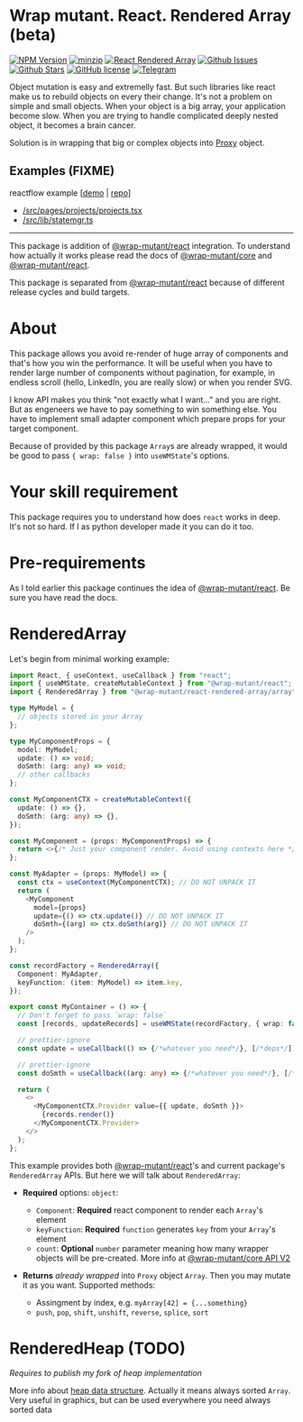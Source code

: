 # Wrap mutant. React. Rendered Array (beta)

[![NPM Version](https://img.shields.io/npm/v/%40wrap-mutant%2Freact-rendered-array?style=social&logo=npm)](https://www.npmjs.com/package/@wrap-mutant/react-rendered-array)
[![minzip](https://img.shields.io/bundlephobia/minzip/%40wrap-mutant%2Freact-rendered-array?style=social&logo=npm)](https://www.npmjs.com/package/@wrap-mutant/react-rendered-array)
[![React Rendered Array](https://img.shields.io/badge/%40wrap--mutant%2Freact--rendered--array-blue.svg?style=social&logo=github)](https://github.com/kai3341/wrap-mutant/tree/main/packages/react-rendered-array)
[![Github Issues](https://img.shields.io/github/issues/kai3341/wrap-mutant.svg?style=social&logo=github)](http://github.com/kai3341/wrap-mutant/issues)
[![Github Stars](https://img.shields.io/github/stars/kai3341/wrap-mutant)](http://github.com/kai3341/wrap-mutant)
[![GitHub license](https://img.shields.io/badge/license-MIT-blue.svg?style=social&logo=github)](https://github.com/kai3341/wrap-mutant/blob/main/LICENSE)
[![Telegram](https://img.shields.io/badge/Community-blue.svg?style=social&logo=telegram)](https://t.me/wrap_mutant/4)

Object mutation is easy and extremelly fast. But such libraries like react make us to rebuild objects on every their change. It's not a problem on simple and small objects. When your object is a big array, your application become slow. When you are trying to handle complicated deeply nested object, it becomes a brain cancer.

Solution is in wrapping that big or complex objects into [Proxy](https://developer.mozilla.org/en-US/docs/Web/JavaScript/Reference/Global_Objects/Proxy) object.

## Examples (FIXME)

reactflow example [[demo](https://kai3341.github.io/d73bce02-46a1-4e59-895a-4863c2fc48f0/) | [repo](https://github.com/kai3341/d73bce02-46a1-4e59-895a-4863c2fc48f0)]

- [/src/pages/projects/projects.tsx](https://github.com/kai3341/d73bce02-46a1-4e59-895a-4863c2fc48f0/blob/master/src/pages/projects/projects.tsx)
- [/src/lib/statemgr.ts](https://github.com/kai3341/d73bce02-46a1-4e59-895a-4863c2fc48f0/blob/master/src/lib/statemgr.ts)

---

This package is addition of [@wrap-mutant/react](../react) integration. To understand how actually it works please read the docs of [@wrap-mutant/core](../core) and [@wrap-mutant/react](../react).

This package is separated from [@wrap-mutant/react](../react) because of different release cycles and build targets.

# About

This package allows you avoid re-render of huge array of components and that's how you win the performance. It will be useful when you have to render large number of components without pagination, for example, in endless scroll (hello, LinkedIn, you are really slow) or when you render SVG.

I know API makes you think "not exactly what I want..." and you are right. But as engeneers we have to pay something to win something else. You have to implement small adapter component which prepare props for your target component.

Because of provided by this package `Array`s are already wrapped, it would be good to pass `{ wrap: false }` into `useWMState`'s options.

# Your skill requirement

This package requires you to understand how does `react` works in deep. It's not so hard. If I as python developer made it you can do it too.

# Pre-requirements

As I told earlier this package continues the idea of [@wrap-mutant/react](../react). Be sure you have read the docs.

# RenderedArray

Let's begin from minimal working example:

```typescript
import React, { useContext, useCallback } from "react";
import { useWMState, createMutableContext } from "@wrap-mutant/react";
import { RenderedArray } from "@wrap-mutant/react-rendered-array/array";

type MyModel = {
  // objects stored in your Array
};

type MyComponentProps = {
  model: MyModel;
  update: () => void;
  doSmth: (arg: any) => void;
  // other callbacks
};

const MyComponentCTX = createMutableContext({
  update: () => {},
  doSmth: (arg: any) => {},
});

const MyComponent = (props: MyComponentProps) => {
  return <>{/* Just your component render. Avoid using contexts here */}</>;
};

const MyAdapter = (props: MyModel) => {
  const ctx = useContext(MyComponentCTX); // DO NOT UNPACK IT
  return (
    <MyComponent
      model={props}
      update={() => ctx.update()} // DO NOT UNPACK IT
      doSmth={(arg) => ctx.doSmth(arg)} // DO NOT UNPACK IT
    />
  );
};

const recordFactory = RenderedArray({
  Component: MyAdapter,
  keyFunction: (item: MyModel) => item.key,
});

export const MyContainer = () => {
  // Don't forget to pass `wrap: false`
  const [records, updateRecords] = useWMState(recordFactory, { wrap: false });

  // prettier-ignore
  const update = useCallback(() => {/*whatever you need*/}, [/*deps*/]);

  // prettier-ignore
  const doSmth = useCallback((arg: any) => {/*whatever you need*/}, [/*deps*/]);

  return (
    <>
      <MyComponentCTX.Provider value={{ update, doSmth }}>
        {records.render()}
      </MyComponentCTX.Provider>
    </>
  );
};
```

This example provides both [@wrap-mutant/react](../react)'s and current package's `RenderedArray` APIs. But here we will talk about `RenderedArray`:

- **Required** options: `object`:

  - `Component`: **Required** react component to render each `Array`'s element
  - `keyFunction`: **Required** `function` generates `key` from your `Array`'s element
  - `count`: **Optional** `number` parameter meaning how many wrapper objects will be pre-created. More info at [@wrap-mutant/core API V2](../core#api-v2)

- **Returns** _already wrapped_ into `Proxy` object `Array`. Then you may mutate it as you want. Supported methods:

  - Assingment by index, e.g. `myArray[42] = {...something}`
  - `push`, `pop`, `shift`, `unshift`, `reverse`, `splice`, `sort`

# RenderedHeap (TODO)

_Requires to publish my fork of heap implementation_

More info about [heap data structure](<https://en.wikipedia.org/wiki/Heap_(data_structure)>). Actually it means always sorted `Array`. Very useful in graphics, but can be used everywhere you need always sorted data
